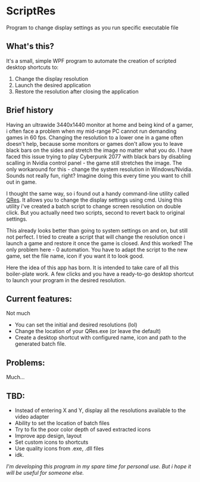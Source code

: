 # ScriptRes
Program to change display settings as you run specific executable file


## What's this?
It's a small, simple WPF program to automate the creation of scripted desktop shortcuts to:
1. Change the display resolution
2. Launch the desired application
3. Restore the resolution after closing the application


## Brief history
Having an ultrawide 3440x1440 monitor at home and being kind of a gamer, i often face a problem when my mid-range PC cannot run demanding games in 60 fps.
Changing the resolution to a lower one in a game often doesn't help, because some monitors or games don't allow you to leave black bars on the sides and stretch the image no matter what you do. I have faced this issue trying to play Cyberpunk 2077 with black bars by disabling scalling in Nvidia control panel - the game still stretches the image.
The only workaround for this - change the system resolution in Windows/Nvidia. Sounds not really fun, right? Imagine doing this every time you want to chill out in game.

I thought the same way, so i found out a handy command-line utility called [QRes](https://qres.sourceforge.net/). It allows you to change the display settings using cmd.
Using this utility i've created a batch script to change screen resolution on double click. But you actually need two scripts, second to revert back to original settings.

This already looks better than going to system settings on and on, but still not perfect. I tried to create a script that will change the resolution once i launch a game and restore it once the game is closed. 
And this worked! The only problem here - 0 automation. You have to adapt the script to the new game, set the file name, icon if you want it to look good.

Here the idea of this app has born. It is intended to take care of all this boiler-plate work. 
A few clicks and you have a ready-to-go desktop shortcut to launch your program in the desired resolution.

## Current features:
Not much
- You can set the initial and desired resolutions (lol)
- Change the location of your QRes.exe  (or leave the default)
- Create a desktop shortcut with configured name, icon and path to the generated batch file.


## Problems:
Much...

## TBD:
- Instead of entering X and Y, display all the resolutions available to the video adapter
- Ability to set the location of batch files
- Try to fix the poor color depth of saved extracted icons
- Improve app design, layout
- Set custom icons to shortcuts
- Use quality icons from .exe, .dll files
- idk.

*I'm developing this program in my spare time for personal use. But i hope it will be useful for someone else.*
